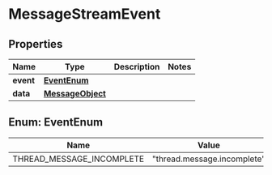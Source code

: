 

# MessageStreamEvent


## Properties

| Name | Type | Description | Notes |
|------------ | ------------- | ------------- | -------------|
|**event** | [**EventEnum**](#EventEnum) |  |  |
|**data** | [**MessageObject**](MessageObject.md) |  |  |



## Enum: EventEnum

| Name | Value |
|---- | -----|
| THREAD_MESSAGE_INCOMPLETE | &quot;thread.message.incomplete&quot; |



